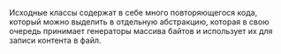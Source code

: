 Исходные классы содержат в себе много повторяющегося кода, который можно выделить в отдельную абстракцию, которая в свою очередь принимает генераторы массива байтов и использует их для записи контента в файл.
